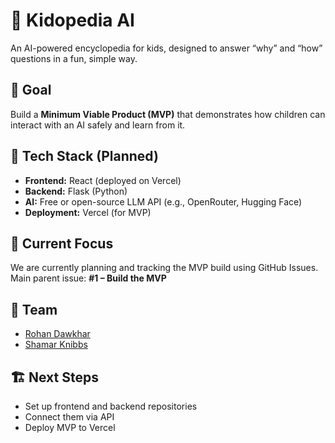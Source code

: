 # 🧠 Kidopedia AI

An AI-powered encyclopedia for kids, designed to answer “why” and “how” questions in a fun, simple way.

## 🚀 Goal
Build a **Minimum Viable Product (MVP)** that demonstrates how children can interact with an AI safely and learn from it.

## 🧩 Tech Stack (Planned)
- **Frontend:** React (deployed on Vercel)  
- **Backend:** Flask (Python)  
- **AI:** Free or open-source LLM API (e.g., OpenRouter, Hugging Face)  
- **Deployment:** Vercel (for MVP)

## 📅 Current Focus
We are currently planning and tracking the MVP build using GitHub Issues.  
Main parent issue: **#1 – Build the MVP**

## 👥 Team
- [Rohan Dawkhar](https://www.linkedin.com/in/rohan-dawkhar/)
- [Shamar Knibbs](https://www.linkedin.com/in/shamar-knibbs/)

## 🏗️ Next Steps
- Set up frontend and backend repositories  
- Connect them via API  
- Deploy MVP to Vercel  